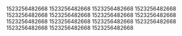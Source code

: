 1523256482668
1523256482668
1523256482668
1523256482668
1523256482668
1523256482668
1523256482668
1523256482668
1523256482668
1523256482668
1523256482668
1523256482668
1523256482668
1523256482668
1523256482668
